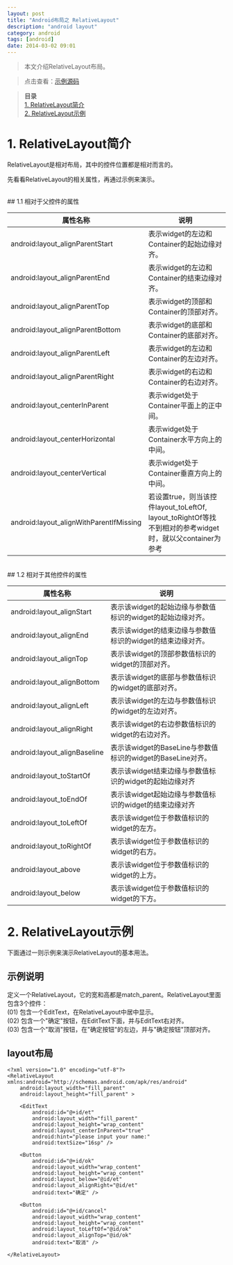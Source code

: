 ```yaml
---
layout: post
title: "Android布局之 RelativeLayout"
description: "android layout"
category: android
tags: [android]
date: 2014-03-02 09:01
---
```


> 本文介绍RelativeLayout布局。

> 点击查看：[示例源码](https://github.com/wangkuiwu/android_applets/tree/master/api_guide/ui/widgets/layouts/RelativeLayout)

> **目录**  
[1. RelativeLayout简介](#anchor1)  
[2. RelativeLayout示例](#anchor2)  


<a name="anchor1"></a>
# 1. RelativeLayout简介

RelativeLayout是相对布局，其中的控件位置都是相对而言的。

先看看RelativeLayout的相关属性，再通过示例来演示。

<br/>
## 1.1 相对于父控件的属性

|             属性名称            |                          说明                       |
| ------------------------------- | --------------------------------------------------- |
| android:layout_alignParentStart | 表示widget的左边和Container的起始边缘对齐。 | 
| android:layout_alignParentEnd | 表示widget的左边和Container的结束边缘对齐。 | 
| android:layout_alignParentTop | 表示widget的顶部和Container的顶部对齐。 | 
| android:layout_alignParentBottom | 表示widget的底部和Container的底部对齐。 | 
| android:layout_alignParentLeft | 表示widget的左边和Container的左边对齐。 | 
| android:layout_alignParentRight | 表示widget的右边和Container的右边对齐。 | 
| android:layout_centerInParent | 表示widget处于Container平面上的正中间。 | 
| android:layout_centerHorizontal | 表示widget处于Container水平方向上的中间。 | 
| android:layout_centerVertical | 表示widget处于Container垂直方向上的中间。 | 
| android:layout_alignWithParentIfMissing | 若设置true，则当该控件layout_toLeftOf, layout_toRightOf等找不到相对的参考widget时，就以父container为参考 |



<br/>
## 1.2 相对于其他控件的属性

|             属性名称            |                          说明                       |
| ------------------------------- | --------------------------------------------------- |
| android:layout_alignStart | 表示该widget的起始边缘与参数值标识的widget的起始边缘对齐。 | 
| android:layout_alignEnd | 表示该widget的结束边缘与参数值标识的widget的结束边缘对齐。 | 
| android:layout_alignTop | 表示该widget的顶部参数值标识的widget的顶部对齐。 | 
| android:layout_alignBottom | 表示该widget的底部与参数值标识的widget的底部对齐。 | 
| android:layout_alignLeft | 表示该widget的左边与参数值标识的widget的左边对齐。 | 
| android:layout_alignRight | 表示该widget的右边参数值标识的widget的右边对齐。 | 
| android:layout_alignBaseline | 表示该widget的BaseLine与参数值标识的widget的BaseLine对齐。 | 
| android:layout_toStartOf | 表示该widget结束边缘与参数值标识的widget的起始边缘对齐 | 
| android:layout_toEndOf | 表示该widget起始边缘与参数值标识的widget的结束边缘对齐 | 
| android:layout_toLeftOf | 表示该widget位于参数值标识的widget的左方。 | 
| android:layout_toRightOf | 表示该widget位于参数值标识的widget的右方。 | 
| android:layout_above | 表示该widget位于参数值标识的widget的上方。 | 
| android:layout_below | 表示该widget位于参数值标识的widget的下方。 | 



<a name="anchor2"></a>
# 2. RelativeLayout示例

下面通过一则示例来演示RelativeLayout的基本用法。

## 示例说明

定义一个RelativeLayout，它的宽和高都是match_parent。RelativeLayout里面包含3个控件：  
(01) 包含一个EditText，在RelativeLayout中居中显示。  
(02) 包含一个"确定"按钮，在EditText下面，并与EditText右对齐。  
(03) 包含一个"取消"按钮，在"确定按钮"的左边，并与"确定按钮"顶部对齐。  

## layout布局

    <?xml version="1.0" encoding="utf-8"?>
    <RelativeLayout xmlns:android="http://schemas.android.com/apk/res/android"
        android:layout_width="fill_parent"
        android:layout_height="fill_parent" >

        <EditText
            android:id="@+id/et"
            android:layout_width="fill_parent"
            android:layout_height="wrap_content"
            android:layout_centerInParent="true"
            android:hint="please input your name:"
            android:textSize="16sp" />

        <Button
            android:id="@+id/ok"
            android:layout_width="wrap_content"
            android:layout_height="wrap_content"
            android:layout_below="@id/et"
            android:layout_alignRight="@id/et"
            android:text="确定" />

        <Button
            android:id="@+id/cancel"
            android:layout_width="wrap_content"
            android:layout_height="wrap_content"
            android:layout_toLeftOf="@id/ok"
            android:layout_alignTop="@id/ok"
            android:text="取消" />

    </RelativeLayout>


